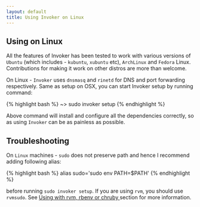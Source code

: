 ```yaml
---
layout: default
title: Using Invoker on Linux
---
```


## Using on Linux

All the features of Invoker has been tested to work with various versions of `Ubuntu` (which includes -
`kubuntu`, `xubuntu` etc), `ArchLinux` and `Fedora` Linux. Contributions for making it work on other distros are more than welcome.

On Linux - `Invoker` uses `dnsmasq` and `rinetd` for DNS and port forwarding respectively. Same as setup
on OSX, you can start Invoker setup by running command:

{% highlight bash %}
~> sudo invoker setup
{% endhighlight %}

Above command will install and configure all the dependencies correctly, so as using `Invoker` can be
as painless as possible.

## Troubleshooting

On `Linux` machines - `sudo` does not preserve path and hence I recommend adding following alias:

{% highlight bash %}
alias sudo='sudo env PATH=$PATH'
{% endhighlight %}

before running `sudo invoker setup`. If you are using `rvm`, you should use `rvmsudo`. See
<a href="/ruby_managers.html"> Using with rvm, rbenv or chruby </a> section for more information.
